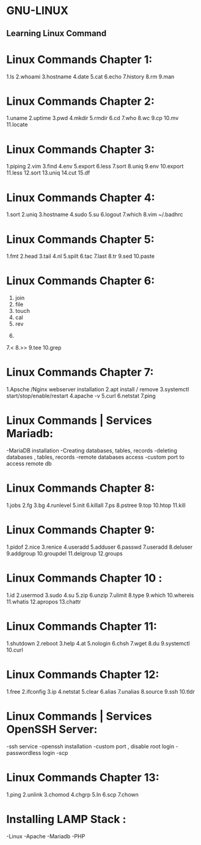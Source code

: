 # GNU-LINUX

## Learning Linux Command

# Linux Commands Chapter 1:
1.ls 
2.whoami
3.hostname
4.date
5.cat
6.echo
7.history
8.rm
9.man

# Linux Commands Chapter 2:
1.uname
2.uptime
3.pwd
4.mkdir
5.rmdir
6.cd
7.who
8.wc
9.cp
10.mv
11.locate

# Linux Commands Chapter 3:
1.piping
2.vim
3.find
4.env
5.export
6.less
7.sort
8.uniq
9.env
10.export
11.less
12.sort
13.uniq
14.cut
15.df

# Linux Commands Chapter 4:
1.sort
2.uniq
3.hostname
4.sudo
5.su
6.logout
7.which
8.vim ~/.badhrc

# Linux Commands Chapter 5:
1.fmt
2.head
3.tail
4.nl
5.spilt
6.tac
7.last
8.tr
9.sed
10.paste

# Linux Commands Chapter 6:
1. join
2. file
3. touch
4. cal
5. rev
6. >
7.<
8.>>
9.tee
10.grep

# Linux Commands Chapter 7:
1.Apsche /Nginx webserver installation
2.apt install / remove
3.systemctl start/stop/enable/restart
4.apache -v
5.curl
6.netstat
7.ping

# Linux Commands | Services Mariadb:
-MariaDB installation
-Creating databases, tables, records
-deleting databases , tables, records
-remote databases access
-custom port to access remote db

# Linux Commands Chapter 8:
1.jobs
2.fg
3.bg
4.runlevel
5.init
6.killall
7.ps
8.pstree
9.top
10.htop
11.kill

# Linux Commands Chapter 9:
1.pidof 
2.nice
3.renice
4.useradd
5.adduser
6.passwd
7.useradd
8.deluser
9.addgroup
10.groupdel
11.delgroup
12.groups

# Linux Commands Chapter 10 :
1.id
2.usermod
3.sudo
4.su
5.zip
6.unzip
7.ulimit
8.type
9.which
10.whereis
11.whatis
12.apropos
13.chattr

# Linux Commands Chapter 11:
1.shutdown
2.reboot
3.help
4.at
5.nologin
6.chsh
7.wget
8.du
9.systemctl
10.curl

# Linux Commands Chapter 12:
1.free
2.ifconfig
3.ip
4.netstat
5.clear
6.alias
7.unalias
8.source
9.ssh
10.tldr

# Linux Commands | Services OpenSSH Server:
-ssh service
-openssh installation
-custom port , disable root login
-passwordless login
-scp

# Linux Commands Chapter 13:
1.ping
2.unlink
3.chomod
4.chgrp
5.ln
6.scp
7.chown

# Installing LAMP Stack :
-Linux
-Apache
-Mariadb
-PHP
